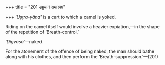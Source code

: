 +++
title = "201 उष्ट्रयानं समारुह्य"

+++
‘*Uṣṭra-yāna*’ is a cart to which a camel is yoked.

Riding on the camel itself would involve a heavier expiation,—in the
shape of the repetition of ‘Breath-control.’

‘*Digvāsā*’—naked.

For the atonement of the offence of being naked, the man should bathe
along with his clothes, and then perform the ‘Breath-suppression.’—(201)


